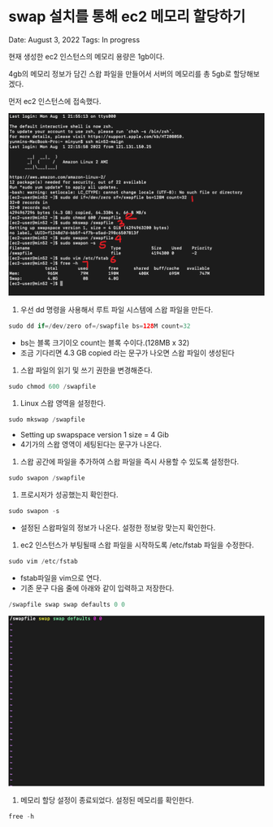 # swap 설치를 통해 ec2 메모리 할당하기

Date: August 3, 2022
Tags: In progress

현재 생성한 ec2 인스턴스의 메모리 용량은 1gb이다.

4gb의 메모리 정보가 담긴 스왑 파일을 만들어서 서버의 메모리를 총 5gb로 할당해보겠다.

먼저 ec2 인스턴스에 접속했다.

![swap1](/img/swap1.png)

1. 우선 dd 명령을 사용해서 루트 파일 시스템에 스왑 파일을 만든다.

```java
sudo dd if=/dev/zero of=/swapfile bs=128M count=32
```

- bs는 블록 크기이오 count는 블록 수이다.(128MB x 32)
- 조금 기다리면 4.3 GB copied 라는 문구가 나오면 스왑 파일이 생성된다

1. 스왑 파일의 읽기 및 쓰기 권한을 변경해준다.

```java
sudo chmod 600 /swapfile
```

1. Linux 스왑 영역을 설정한다.

```java
sudo mkswap /swapfile
```

- Setting up swapspace version 1 size = 4 Gib
- 4기가의 스왑 영역이 세팅된다는 문구가 나온다.

1. 스왑 공간에 파일을 추가하여 스왑 파일을 즉시 사용할 수 있도록 설정한다.

```java
sudo swapon /swapfile
```

1. 프로시저가 성공했는지 확인한다.

```java
sudo swapon -s
```

- 설정된 스왑파일의 정보가 나온다. 설정한 정보랑 맞는지 확인한다.

1. ec2 인스턴스가 부팅될때 스왑 파일을 시작하도록 /etc/fstab 파일을 수정한다.

```java
sudo vim /etc/fstab
```

- fstab파일을 vim으로 연다.
- 기존 문구 다음 줄에 아래와 같이 입력하고 저장한다.

```java
/swapfile swap swap defaults 0 0
```

![swap2](/img/swap2.png)

1. 메모리 할당 설정이 종료되었다. 설정된 메모리를 확인한다.

```java
free -h
```